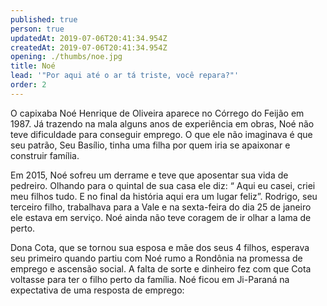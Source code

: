 ```yaml
---
published: true
person: true
updatedAt: 2019-07-06T20:41:34.954Z
createdAt: 2019-07-06T20:41:34.954Z
opening: ./thumbs/noe.jpg
title: Noé
lead: '"Por aqui até o ar tá triste, você repara?"'
order: 2
---
```

O capixaba Noé Henrique de Oliveira aparece no Córrego do Feijão em 1987. Já trazendo na mala alguns anos de experiência em obras, Noé não teve dificuldade para conseguir emprego. O que ele não imaginava é que seu patrão, Seu Basílio, tinha uma filha por quem  iria se apaixonar e construir família. 

Em 2015, Noé sofreu um derrame e teve que aposentar sua vida de pedreiro.
Olhando para o quintal de sua casa ele diz: “ Aqui eu casei, criei meu filhos tudo. E no final da história aqui era um lugar feliz”. Rodrigo, seu terceiro filho, trabalhava para a Vale e na sexta-feira do dia 25 de janeiro ele estava em serviço. Noé ainda não teve coragem de ir olhar a lama de perto.

<div class="video" title="Título descritivo do vídeo para acessibilidade" data-video="GkOQsx11G-w"></div>

Dona Cota, que se tornou sua esposa e mãe dos seus 4 filhos, esperava seu primeiro quando partiu com Noé rumo a Rondônia na promessa de emprego e ascensão social. A falta de sorte e dinheiro fez com que Cota voltasse para ter o filho perto da família. Noé ficou em Ji-Paraná na expectativa de uma resposta de emprego:

<div class="video" data-size="small" title="Título descritivo do vídeo para acessibilidade" data-video="-4dePt92OEI"></div>
